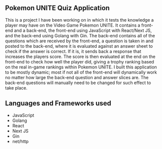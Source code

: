 ## Pokemon UNITE Quiz Application
This is a project I have been working on in which it tests the knowledge a player may have on the Video Game Pokemon UNITE.
It contains a front-end and a back-end, the front-end using JavaScript with React/Next JS, and the back-end using Golang with Gin. The back-end contains all of the questions which are received by the front-end, a question is taken in and posted to the back-end, where it is evaluated against an answer sheet to check if the answer is correct. If it is, it sends back a response that increases the players score. The score is then evaluated at the end on the front-end to check how well the player did, giving a trophy ranking based on the real in-game rankings within Pokemon UNITE.
I built this application to be mostly dynamic; most if not all of the front-end will dynamically work no matter how large the back-end question and answer slices are. The back-end questions will manually need to be changed for such effect to take place.

## Languages and Frameworks used
- JavaScript
- Golang
- React
- Next JS
- Gin
- net/http
